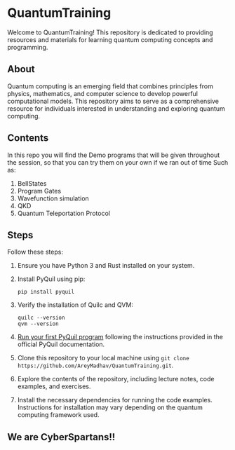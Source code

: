 # QuantumTraining

Welcome to QuantumTraining! This repository is dedicated to providing resources and materials for learning quantum computing concepts and programming.

## About

Quantum computing is an emerging field that combines principles from physics, mathematics, and computer science to develop powerful computational models. This repository aims to serve as a comprehensive resource for individuals interested in understanding and exploring quantum computing.

## Contents

In this repo you will find the Demo programs that will be given throughout the session, so that you can try them on your own if we ran out of time
Such as:
1. BellStates
2. Program Gates
3. Wavefunction simulation
4. QKD
5. Quantum Teleportation Protocol

## Steps

Follow these steps:

1. Ensure you have Python 3 and Rust installed on your system.
   
2. Install PyQuil using pip:

    ```
    pip install pyquil
    ```

3. Verify the installation of Quilc and QVM:

    ```
    quilc --version
    qvm --version
    ```

4. [Run your first PyQuil program](https://pyquil-docs.rigetti.com/en/stable/getting_started.html#run-your-first-program) following the instructions provided in the official PyQuil documentation.

5. Clone this repository to your local machine using `git clone https://github.com/AreyMadhav/QuantumTraining.git`.

6. Explore the contents of the repository, including lecture notes, code examples, and exercises.

7. Install the necessary dependencies for running the code examples. Instructions for installation may vary depending on the quantum computing framework used.


## We are CyberSpartans!!
